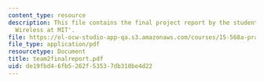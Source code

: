 ```yaml
---
content_type: resource
description: This file contains the final project report by the students named 'Outdoor
  Wireless at MIT'.
file: https://ol-ocw-studio-app-qa.s3.amazonaws.com/courses/15-568a-practical-information-technology-management-spring-2005/de19fbd46fb5262f53537db310be4d22_team2finalreport.pdf
file_type: application/pdf
resourcetype: Document
title: team2finalreport.pdf
uid: de19fbd4-6fb5-262f-5353-7db310be4d22
---
```

